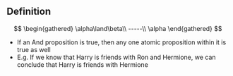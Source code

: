## Definition

$$
\begin{gathered}
\alpha\land\beta\\
-----\\
\alpha
\end{gathered}
$$

- If an And proposition is true, then any one atomic proposition within it is true as well
- E.g. If we know that Harry is friends with Ron and Hermione, we can conclude that Harry is friends with Hermione
